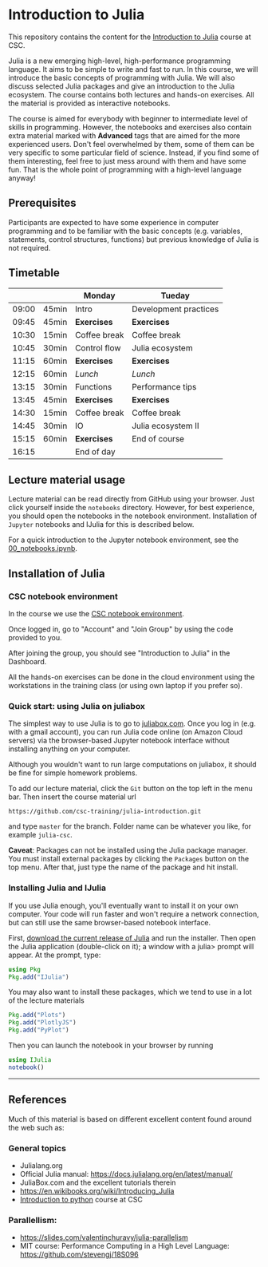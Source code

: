 # Introduction to Julia

This repository contains the content for the [Introduction to Julia](https://www.csc.fi/web/training/-/julia_intro_2019) course at CSC.

Julia is a new emerging high-level, high-performance programming language. It aims to be simple to write and fast to run. In this course, we will introduce the basic concepts of programming with Julia. We will also discuss selected Julia packages and give an introduction to the Julia ecosystem. The course contains both lectures and hands-on exercises. All the material is provided as interactive notebooks.

The course is aimed for everybody with beginner to intermediate level of skills in programming. However, the notebooks and exercises also contain extra material marked with **Advanced** tags that are aimed for the more experienced users. Don't feel overwhelmed by them, some of them can be very specific to some particular field of science. Instead, if you find some of them interesting, feel free to just mess around with them and have some fun. That is the whole point of programming with a high-level language anyway!



## Prerequisites
Participants are expected to have some experience in computer programming and to be familiar with the basic concepts (e.g. variables, statements, control structures, functions) but previous knowledge of Julia is not required.


## Timetable
|       |        | Monday         |  Tueday 
| ----- |--------| -------------- | ----------- 
| 09:00 | 45min  | Intro          |  Development practices 
| 09:45 | 45min  | **Exercises**  |  **Exercises**          
| 10:30 | 15min  | Coffee break   |  Coffee break          
| 10:45 | 30min  | Control flow   |  Julia ecosystem 
| 11:15 | 60min  | **Exercises**  |  **Exercises**   
| 12:15 | 60min  | *Lunch*        |  *Lunch*
| 13:15 | 30min  | Functions      |  Performance tips 
| 13:45 | 45min  | **Exercises**  |  **Exercises**
| 14:30 | 15min  | Coffee break   |  Coffee break 
| 14:45 | 30min  | IO             |  Julia ecosystem II
| 15:15 | 60min  | **Exercises**  |  End of course 
| 16:15 |        | End of day     |  

 

## Lecture material usage
Lecture material can be read directly from GitHub  using your browser. Just click yourself inside the `notebooks` directory. However, for best experience, you should open the notebooks in the notebook environment. Installation of `Jupyter` notebooks and IJulia for this is described below.

For a quick introduction to the Jupyter notebook environment, see the [00_notebooks.ipynb](notebooks/00_notebooks.ipynb).


## Installation of Julia

### CSC notebook environment
In the course we use the [CSC notebook environment](https://notebooks.csc.fi/).

Once logged in, go to "Account" and "Join Group" by using the code provided to you.

After joining the group, you should see "Introduction to Julia" in the Dashboard.

All the hands-on exercises can be done in the cloud environment using the workstations in the training class (or using own laptop if you prefer so). 


### Quick start: using Julia on juliabox
The simplest way to use Julia is to go to [juliabox.com](https://www.juliabox.com/). Once you log in (e.g. with a gmail account), you can run Julia code online (on Amazon Cloud servers) via the browser-based Jupyter notebook interface without installing anything on your computer.

Although you wouldn't want to run large computations on juliabox, it should be fine for simple homework problems.

To add our lecture material, click the `Git` button on the top left in the menu bar. Then insert the course material url
```
https://github.com/csc-training/julia-introduction.git
```
and type `master` for the branch. Folder name can be whatever you like, for example `julia-csc`.

**Caveat**:
Packages can not be installed using the Julia package manager. You must install external packages by clicking the `Packages` button on the top menu. After that, just type the name of the package and hit install.


### Installing Julia and IJulia 
If you use Julia enough, you'll eventually want to install it on your own computer. Your code will run faster and won't require a network connection, but can still use the same browser-based notebook interface.

First, [download the current release of Julia](http://julialang.org/downloads/) and run the installer. Then open the Julia application (double-click on it); a window with a julia> prompt will appear. At the prompt, type:

```julia
using Pkg
Pkg.add("IJulia")
```
You may also want to install these packages, which we tend to use in a lot of the lecture materials
```julia
Pkg.add("Plots")
Pkg.add("PlotlyJS")
Pkg.add("PyPlot")
```


Then you can launch the notebook in your browser by running
```julia
using IJulia
notebook()
```


----
## References
Much of this material is based on different excellent content found around the web such as:

### General topics
- Julialang.org
- Official Julia manual: https://docs.julialang.org/en/latest/manual/
- JuliaBox.com and the excellent tutorials therein
- https://en.wikibooks.org/wiki/Introducing_Julia
- [Introduction to python](https://github.com/csc-training/python-introduction) course at CSC


### Parallellism:
- https://slides.com/valentinchuravy/julia-parallelism
- MIT course: Performance Computing in a High Level Language: https://github.com/stevengj/18S096
